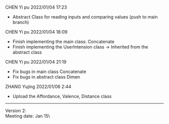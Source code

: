 CHEN Yi pu 2022/01/04 17:23
  - Abstract Class for reading inputs and comparing values (push to main branch)

CHEN Yi pu 2022/01/04 18:09
  - Finish implementing the main class: Concatenate 
  - Finish implementing the UserIntension class -> Inherited from the abstract class 

CHEN Yi pu 2022/01/04 21:19
  - Fix bugs in main class Concatenate 
  - Fix bugs in abstract class Dimen 

ZHANG Yujing 2022/01/06 2:44
  - Upload the Affordance, Valence, Distance class
--------------------------------------------------------------------------------------  
Version 2:\
Meeting date: Jan 15\
  
